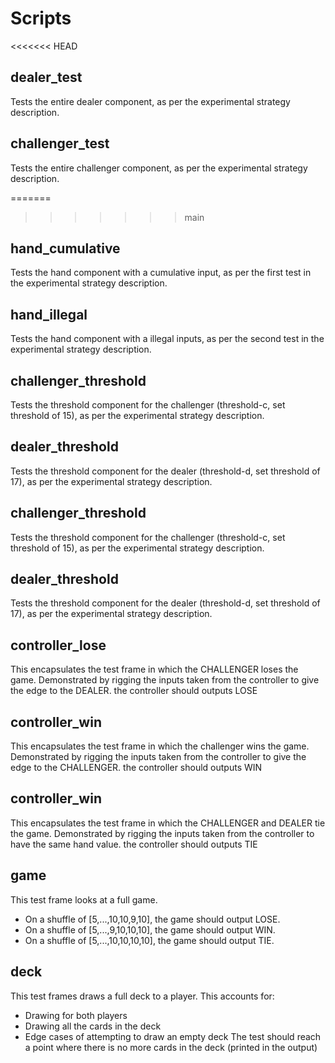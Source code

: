 # Scripts
<<<<<<< HEAD
## dealer_test
Tests the entire dealer component, as per the experimental strategy description.

## challenger_test
Tests the entire challenger component, as per the experimental strategy description.

=======
>>>>>>> main
## hand_cumulative
Tests the hand component with a cumulative input, as per the first test in the experimental strategy description.

## hand_illegal
Tests the hand component with a illegal inputs, as per the second test in the experimental strategy description.

## challenger_threshold
Tests the threshold component for the challenger (threshold-c, set threshold of 15), as per the experimental strategy description.

## dealer_threshold
Tests the threshold component for the dealer (threshold-d, set threshold of 17), as per the experimental strategy description.

## challenger_threshold
Tests the threshold component for the challenger (threshold-c, set threshold of 15), as per the experimental strategy description.

## dealer_threshold
Tests the threshold component for the dealer (threshold-d, set threshold of 17), as per the experimental strategy description.

## controller_lose
This encapsulates the test frame in which the CHALLENGER loses the game.
Demonstrated by rigging the inputs taken from the controller to give the edge to the DEALER.
the controller should outputs LOSE
## controller_win
This encapsulates the test frame in which the challenger wins the game.
Demonstrated by rigging the inputs taken from the controller to give the edge to the CHALLENGER.
the controller should outputs WIN
## controller_win
This encapsulates the test frame in which the CHALLENGER and DEALER tie the game.
Demonstrated by rigging the inputs taken from the controller to have the same hand value.
the controller should outputs TIE
## game
This test frame looks at a full game.
- On a shuffle of [5,...,10,10,9,10], the game should output LOSE.
- On a shuffle of [5,...,9,10,10,10], the game should output WIN.
- On a shuffle of [5,...,10,10,10,10], the game should output TIE.
## deck
This test frames draws a full deck to a player. This accounts for:
- Drawing for both players
- Drawing all the cards in the deck
- Edge cases of attempting to draw an empty deck
The test should reach a point where there is no more cards in the deck (printed in the output)
